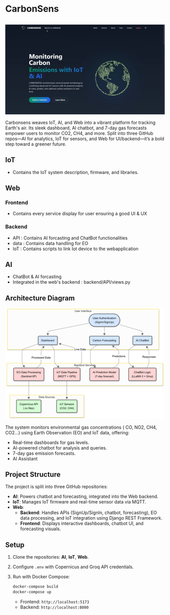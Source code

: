 <div style="display: flex; justify-content: space-between; align-items: center;">
  <h1>CarbonSens </h1>
</div>

![Architecture Diagram](Web/images/Capture.png)




Carbonsens weaves IoT, AI, and Web into a vibrant platform for tracking Earth's air. Its sleek dashboard, AI chatbot, and 7-day gas forecasts empower users to monitor CO2, CH4, and more. Split into three GitHub repos—AI for analytics, IoT for sensors, and Web for UI/backend—it’s a bold step toward a greener future.



## IoT
  - Contains the IoT system description, firmware, and libraries.
## Web
### Frontend
  - Contains every service display for user ensuring a good UI & UX
### Backend
  - API : Contains AI forcasting and ChatBot functionalities
  - data : Contains data handling for EO
  - IoT : Contains scripts to link Iot device to the webapplication
## AI
  - ChatBot & AI forcasting 
  - Integrated in the web's backend : backend/API/views.py


## Architecture Diagram

![Architecture Diagram](Web/images/MermaidGraph.png)

The system monitors environmental gas concentrations ( CO, NO2, CH4, CO2...) using Earth Observation (EO) and IoT data, offering:

- Real-time dashboards for gas levels.
- AI-powered chatbot for analysis and queries.
- 7-day gas emission forecasts.
- AI Assistant

## Project Structure

The project is split into three GitHub repositories:

- **AI**: Powers chatbot and forecasting, integrated into the Web backend.
- **IoT**: Manages IoT firmware and real-time sensor data via MQTT.
- **Web**:
  - **Backend**: Handles APIs (SignUp/SignIn, chatbot, forecasting), EO data processing, and IoT integration using Django REST Framework.
  - **Frontend**: Displays interactive dashboards, chatbot UI, and forecasting visuals.

## Setup

1. Clone the repositories: **AI**, **IoT**, **Web**.

2. Configure `.env` with Copernicus and Groq API credentials.

3. Run with Docker Compose:

   ```bash
   docker-compose build
   docker-compose up
   ```

   - Frontend: `http://localhost:5173`
   - Backend: `http://localhost:8000`
